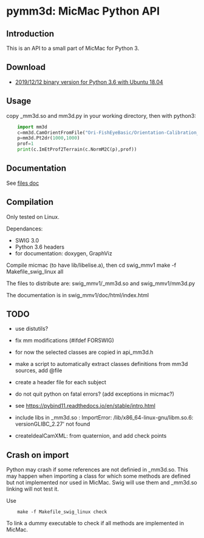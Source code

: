 pymm3d: MicMac Python API
=========================

Introduction
------------

This is an API to a small part of MicMac for Python 3.

Download
--------

  * [2019/12/12 binary version for Python 3.6 with Ubuntu 18.04](../../bin/swig_mmv1-20191212.tar.bz2)


Usage
-----

copy _mm3d.so and mm3d.py in your working directory, then with python3:

```python
    import mm3d
    c=mm3d.CamOrientFromFile("Ori-FishEyeBasic/Orientation-Calibration_geo_14_001_01_015000.thm.dng_G.tif.xml")
    p=mm3d.Pt2dr(1000,1000)
    prof=1
    print(c.ImEtProf2Terrain(c.NormM2C(p),prof))
```

Documentation
-------------
See [files doc](files.html)

Compilation
-----------
Only tested on Linux.

Dependances:
 - SWIG 3.0
 - Python 3.6 headers
 - for documentation: doxygen, GraphViz

Compile micmac (to have lib/libelise.a), then
cd swig_mmv1
make -f Makefile_swig_linux all

The files to distribute are: swig_mmv1/_mm3d.so and swig_mmv1/mm3d.py

The documentation is in swig_mmv1/doc/html/index.html

TODO
----
 * use distutils?
 * fix mm modifications (#ifdef FORSWIG) 
 * for now the selected classes are copied in api_mm3d.h
 * make a script to automatically extract classes definitions from mm3d sources, add @file
 * create a header file for each subject
 * do not quit python on fatal errors? (add exceptions in micmac?)
 * see https://pybind11.readthedocs.io/en/stable/intro.html
 * include libs in _mm3d.so : ImportError: /lib/x86_64-linux-gnu/libm.so.6: versionGLIBC_2.27' not found

 * createIdealCamXML: from quaternion, and add check points

Crash on import
---------------
 Python may crash if some references are not definied in _mm3d.so.
 This may happen when importing a class for which some methods are defined but not implemented nor used in MicMac.
 Swig will use them and _mm3d.so linking will not test it.
 
 Use
```
    make -f Makefile_swig_linux check
```
 To link a dummy executable to check if all methods are implemented in MicMac.

